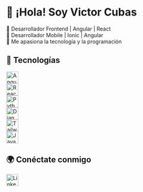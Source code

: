 # 👋 ¡Hola! Soy Victor Cubas  
🔹 Desarrollador Frontend | Angular | React  
🔹 Desarrollador Mobile | Ionic | Angular  
🔹 Me apasiona la tecnología y la programación  

## 🚀 Tecnologías  
<a href="#"><img src="https://cdn.simpleicons.org/angular/DD0031" width="32" alt="Angular"></a>  
<a href="#"><img src="https://cdn.simpleicons.org/react/61DAFB" width="32" alt="React"></a>  
<a href="#"><img src="https://cdn.simpleicons.org/python/3776AB" width="32" alt="Python"></a>  
<a href="#"><img src="https://cdn.simpleicons.org/django/092E20" width="32" alt="Django"></a>  
<a href="#"><img src="https://cdn.simpleicons.org/tailwindcss/06B6D4" width="32" alt="TailwindCSS"></a>  
<a href="#"><img src="https://cdn.simpleicons.org/javascript/F7DF1E" width="32" alt="JavaScript"></a>  

## 🌍 Conéctate conmigo  
<a href="https://www.linkedin.com/in/victor-cubas-3bb42774/"><img src="https://cdn.simpleicons.org/linkedin/0077B5" width="32" alt="LinkedIn"></a>
